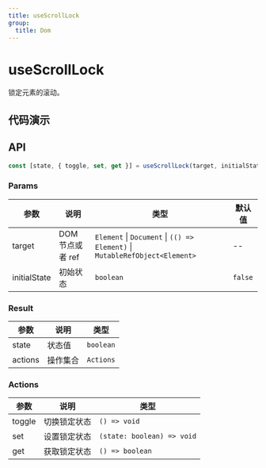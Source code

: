 ```yaml
---
title: useScrollLock
group:
  title: Dom
---
```


# useScrollLock

锁定元素的滚动。

## 代码演示

<code src="./demo/demo01.tsx"></code>

## API

```ts
const [state, { toggle, set, get }] = useScrollLock(target, initialState);
```

### Params

| 参数         | 说明                  | 类型                                        | 默认值                                   |
|--------------|-----------------------|---------------------------------------------|------------------------------------------|
| target       | DOM 节点或者 ref | `Element` \| `Document`  \| `(() => Element)` \| `MutableRefObject<Element>`   | -- |
| initialState | 初始状态  | `boolean` | `false` |


### Result

| 参数     | 说明                   | 类型                          |
|----------|------------------------|-------------------------------|
| state | 状态值 | `boolean` |
| actions | 操作集合 | `Actions` |

### Actions

| 参数     | 说明                   | 类型                          |
|----------|------------------------|-------------------------------|
| toggle | 切换锁定状态 | `() => void` |
| set | 设置锁定状态 | `(state: boolean) => void` |
| get | 获取锁定状态 | `() => boolean` |
